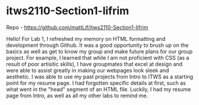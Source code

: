 # itws2110-Section1-lifrim

Repo - https://github.com/mattLif/itws2110-Section1-lifrim

Hello!
For Lab 1, I refreshed my memory on HTML formatting and development through Github. It was a good opportunity to brush up on the basics as well as get to know my group and make future plans for our group project. For example, I learned that while I am not proficient with CSS (as a result of poor artisitic skills), I have groupmates that excel at design and were able to assist greatly in making our webpages look sleek and aesthetic. I was able to use my past projects from Intro to ITWS as a starting point for my resume page. I had forgotten specific details at first, such as what went in the "head" segment of an HTML file. Luckily, I had my resume page from Intro, as well as all my other labs to remind me.
